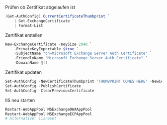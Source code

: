 Prüfen ob Zertifikat abgelaufen ist
```powershell
(Get-AuthConfig).CurrentCertificateThumbprint `
    | Get-ExchangeCertificate `
    | Format-List
```

Zertifikat erstellen
```powershell
New-ExchangeCertificate -KeySize 2048 `
    -PrivateKeyExportable $true `
    -SubjectName "cn=Microsoft Exchange Server Auth Certificate" `
    -FriendlyName "Microsoft Exchange Server Auth Certificate" `
    -DomainName @()
```

Zertifikat updaten
```powershell
Set-AuthConfig -NewCertificateThumbprint 'THUMBPRINT COMES HERE' -NewCertificateEffectiveDate (Get-Date)
Set-AuthConfig -PublishCertificate
Set-AuthConfig -ClearPreviousCertificate
```

IIS neu starten
```powershell
Restart-WebAppPool MSExchangeOWAAppPool
Restart-WebAppPool MSExchangeECPAppPool
# Alternative: iisreset
```